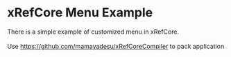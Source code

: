 # xRefCore Menu Example
There is a simple example of customized menu in xRefCore.<br>
<br>
Use https://github.com/mamayadesu/xRefCoreCompiler to pack application